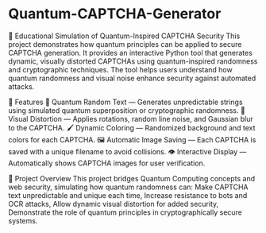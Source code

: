 # Quantum-CAPTCHA-Generator

🧠 Educational Simulation of Quantum-Inspired CAPTCHA Security
This project demonstrates how quantum principles can be applied to secure CAPTCHA generation.
It provides an interactive Python tool that generates dynamic, visually distorted CAPTCHAs using quantum-inspired randomness and cryptographic techniques.
The tool helps users understand how quantum randomness and visual noise enhance security against automated attacks.

🚀 Features
🔐 Quantum Random Text — Generates unpredictable strings using simulated quantum superposition or cryptographic randomness.
🎨 Visual Distortion — Applies rotations, random line noise, and Gaussian blur to the CAPTCHA.
🖌️ Dynamic Coloring — Randomized background and text colors for each CAPTCHA.
🖼️ Automatic Image Saving — Each CAPTCHA is saved with a unique filename to avoid collisions.
👁️ Interactive Display — Automatically shows CAPTCHA images for user verification.

🧩 Project Overview
This project bridges Quantum Computing concepts and web security, simulating how quantum randomness can:
Make CAPTCHA text unpredictable and unique each time,
Increase resistance to bots and OCR attacks,
Allow dynamic visual distortion for added security,
Demonstrate the role of quantum principles in cryptographically secure systems.
